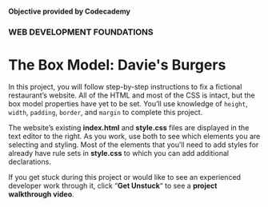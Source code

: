 #### Objective provided by Codecademy

### WEB DEVELOPMENT FOUNDATIONS

# The Box Model: Davie's Burgers

In this project, you will follow step-by-step instructions to fix a fictional restaurant’s website. All of the HTML and most of the CSS is intact, but the box model properties have yet to be set. You’ll use knowledge of ```height```, ```width```, ```padding```, ```border```, and ```margin``` to complete this project.

The website’s existing **index.html** and **style.css** files are displayed in the text editor to the right. As you work, use both to see which elements you are selecting and styling. Most of the elements that you’ll need to add styles for already have rule sets in **style.css** to which you can add additional declarations.

If you get stuck during this project or would like to see an experienced developer work through it, click “**Get Unstuck**“ to see a **project walkthrough video**.
